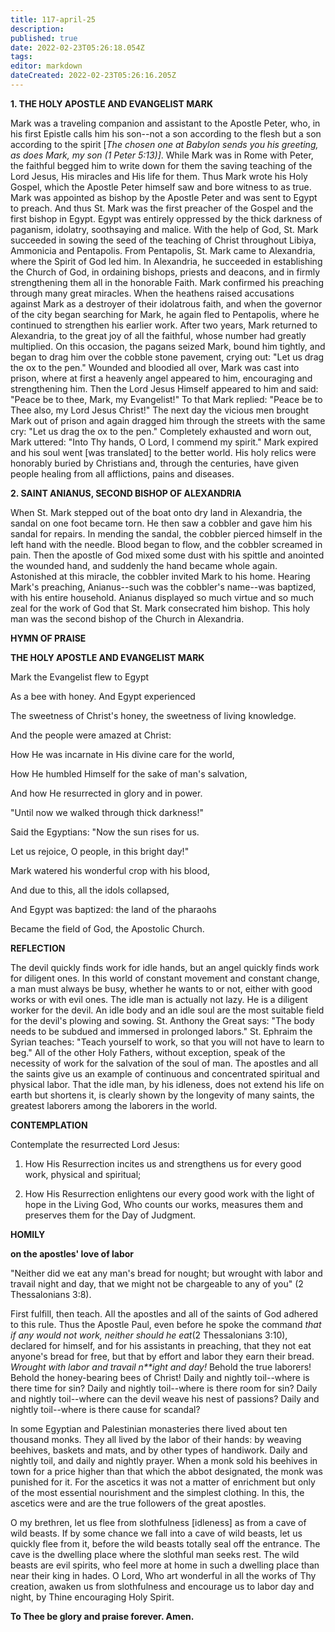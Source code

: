 ```yaml
---
title: 117-april-25
description: 
published: true
date: 2022-02-23T05:26:18.054Z
tags: 
editor: markdown
dateCreated: 2022-02-23T05:26:16.205Z
---
```



**1. THE HOLY APOSTLE AND EVANGELIST MARK**

Mark was a traveling companion and assistant to the Apostle Peter, who, in his first Epistle calls him his son--not a son according to the flesh but a son according to the spirit [*The chosen one at Babylon sends you his greeting, as does Mark, my son (1 Peter 5:13)]*. While Mark was in Rome with Peter, the faithful begged him to write down for them the saving teaching of the Lord Jesus, His miracles and His life for them. Thus Mark wrote his Holy Gospel, which the Apostle Peter himself saw and bore witness to as true. Mark was appointed as bishop by the Apostle Peter and was sent to Egypt to preach. And thus St. Mark was the first preacher of the Gospel and the first bishop in Egypt. Egypt was entirely oppressed by the thick darkness of paganism, idolatry, soothsaying and malice. With the help of God, St. Mark succeeded in sowing the seed of the teaching of Christ throughout Libiya, Ammonicia and Pentapolis. From Pentapolis, St. Mark came to Alexandria, where the Spirit of God led him. In Alexandria, he succeeded in establishing the Church of God, in ordaining bishops, priests and deacons, and in firmly strengthening them all in the honorable Faith. Mark confirmed his preaching through many great miracles. When the heathens raised accusations against Mark as a destroyer of their idolatrous faith, and when the governor of the city began searching for Mark, he again fled to Pentapolis, where he continued to strengthen his earlier work. After two years, Mark returned to Alexandria, to the great joy of all the faithful, whose number had greatly multiplied. On this occasion, the pagans seized Mark, bound him tightly, and began to drag him over the cobble stone pavement, crying out: "Let us drag the ox to the pen." Wounded and bloodied all over, Mark was cast into prison, where at first a heavenly angel appeared to him, encouraging and strengthening him. Then the Lord Jesus Himself appeared to him and said: "Peace be to thee, Mark, my Evangelist!" To that Mark replied: "Peace be to Thee also, my Lord Jesus Christ!" The next day the vicious men brought Mark out of prison and again dragged him through the streets with the same cry: "Let us drag the ox to the pen." Completely exhausted and worn out, Mark uttered: "Into Thy hands, O Lord, I commend my spirit." Mark expired and his soul went [was translated] to the better world. His holy relics were honorably buried by Christians and, through the centuries, have given people healing from all afflictions, pains and diseases.

**2. SAINT ANIANUS, SECOND BISHOP OF ALEXANDRIA**

When St. Mark stepped out of the boat onto dry land in Alexandria, the sandal on one foot became torn. He then saw a cobbler and gave him his sandal for repairs. In mending the sandal, the cobbler pierced himself in the left hand with the needle. Blood began to flow, and the cobbler screamed in pain. Then the apostle of God mixed some dust with his spittle and anointed the wounded hand, and suddenly the hand became whole again. Astonished at this miracle, the cobbler invited Mark to his home. Hearing Mark's preaching, Anianus--such was the cobbler's name--was baptized, with his entire household. Anianus displayed so much virtue and so much zeal for the work of God that St. Mark consecrated him bishop. This holy man was the second bishop of the Church in Alexandria.



**HYMN OF PRAISE**

**THE HOLY APOSTLE AND EVANGELIST MARK**

Mark the Evangelist flew to Egypt

As a bee with honey. And Egypt experienced

The sweetness of Christ's honey, the sweetness of living knowledge.

And the people were amazed at Christ:

How He was incarnate in His divine care for the world,

How He humbled Himself for the sake of man's salvation,

And how He resurrected in glory and in power.

"Until now we walked through thick darkness!"

Said the Egyptians: "Now the sun rises for us.

Let us rejoice, O people, in this bright day!"

Mark watered his wonderful crop with his blood,

And due to this, all the idols collapsed,

And Egypt was baptized: the land of the pharaohs

Became the field of God, the Apostolic Church.


**REFLECTION**

The devil quickly finds work for idle hands, but an angel quickly finds work for diligent ones. In this world of constant movement and constant change, a man must always be busy, whether he wants to or not, either with good works or with evil ones. The idle man is actually not lazy. He is a diligent worker for the devil. An idle body and an idle soul are the most suitable field for the devil's plowing and sowing. St. Anthony the Great says: "The body needs to be subdued and immersed in prolonged labors." St. Ephraim the Syrian teaches: "Teach yourself to work, so that you will not have to learn to beg." All of the other Holy Fathers, without exception, speak of the necessity of work for the salvation of the soul of man. The apostles and all the saints give us an example of continuous and concentrated spiritual and physical labor. That the idle man, by his idleness, does not extend his life on earth but shortens it, is clearly shown by the longevity of many saints, the greatest laborers among the laborers in the world.

**CONTEMPLATION**

Contemplate the resurrected Lord Jesus:

1.  How His Resurrection incites us and strengthens us for every good work, physical and spiritual;

1.  How His Resurrection enlightens our every good work with the light of hope in the Living God, Who counts our works, measures them and preserves them for the Day of Judgment.



**HOMILY**

**on the apostles' love of labor**

"Neither did we eat any man's bread for nought; but wrought with labor and travail night and day, that we might not be chargeable to any of you" (2 Thessalonians 3:8).

First fulfill, then teach. All the apostles and all of the saints of God adhered to this rule. Thus the Apostle Paul, even before he spoke the command *that if any would not work, neither should he eat*(2 Thessalonians 3:10), declared for himself, and for his assistants in preaching, that they not eat anyone's bread for free, but that by effort and labor they earn their bread. *Wrought with labor and travail n**ight and day!* Behold the true laborers! Behold the honey-bearing bees of Christ! Daily and nightly toil--where is there time for sin? Daily and nightly toil--where is there room for sin? Daily and nightly toil--where can the devil weave his nest of passions? Daily and nightly toil--where is there cause for scandal?

In some Egyptian and Palestinian monasteries there lived about ten thousand monks. They all lived by the labor of their hands: by weaving beehives, baskets and mats, and by other types of handiwork. Daily and nightly toil, and daily and nightly prayer. When a monk sold his beehives in town for a price higher than that which the abbot designated, the monk was punished for it. For the ascetics it was not a matter of enrichment but only of the most essential nourishment and the simplest clothing. In this, the ascetics were and are the true followers of the great apostles.

O my brethren, let us flee from slothfulness [idleness] as from a cave of wild beasts. If by some chance we fall into a cave of wild beasts, let us quickly flee from it, before the wild beasts totally seal off the entrance. The cave is the dwelling place where the slothful man seeks rest. The wild beasts are evil spirits, who feel more at home in such a dwelling place than near their king in hades. O Lord, Who art wonderful in all the works of Thy creation, awaken us from slothfulness and encourage us to labor day and night, by Thine encouraging Holy Spirit.

**To Thee be glory and praise forever. Amen.**

 

